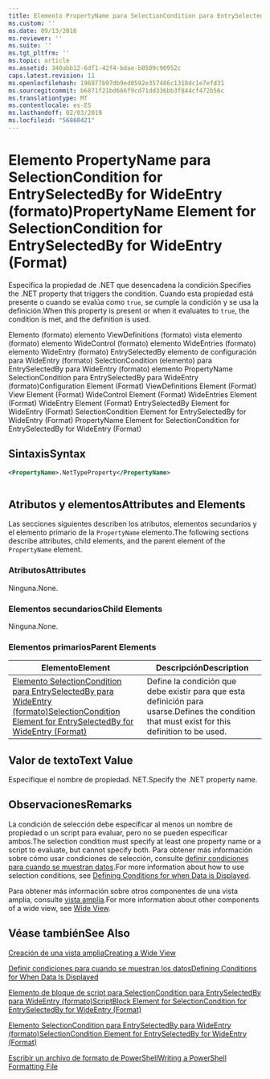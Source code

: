 ```yaml
---
title: Elemento PropertyName para SelectionCondition para EntrySelectedBy para WideEntry (formato) | Microsoft Docs
ms.custom: ''
ms.date: 09/13/2016
ms.reviewer: ''
ms.suite: ''
ms.tgt_pltfrm: ''
ms.topic: article
ms.assetid: 340abb12-6df1-42f4-bdae-b0509c90952c
caps.latest.revision: 11
ms.openlocfilehash: 196877b97db9ed0592e357486c1318dc1e7efd31
ms.sourcegitcommit: b6871f21bd666f9cd71dd336bb3f844cf472b56c
ms.translationtype: MT
ms.contentlocale: es-ES
ms.lasthandoff: 02/03/2019
ms.locfileid: "56860421"
---
```

# <a name="propertyname-element-for-selectioncondition-for-entryselectedby-for-wideentry-format"></a><span data-ttu-id="b62ec-102">Elemento PropertyName para SelectionCondition for EntrySelectedBy for WideEntry (formato)</span><span class="sxs-lookup"><span data-stu-id="b62ec-102">PropertyName Element for SelectionCondition for EntrySelectedBy for WideEntry (Format)</span></span>

<span data-ttu-id="b62ec-103">Especifica la propiedad de .NET que desencadena la condición.</span><span class="sxs-lookup"><span data-stu-id="b62ec-103">Specifies the .NET property that triggers the condition.</span></span> <span data-ttu-id="b62ec-104">Cuando esta propiedad está presente o cuando se evalúa como `true`, se cumple la condición y se usa la definición.</span><span class="sxs-lookup"><span data-stu-id="b62ec-104">When this property is present or when it evaluates to `true`, the condition is met, and the definition is used.</span></span>

<span data-ttu-id="b62ec-105">Elemento (formato) elemento ViewDefinitions (formato) vista elemento (formato) elemento WideControl (formato) elemento WideEntries (formato) elemento WideEntry (formato) EntrySelectedBy elemento de configuración para WideEntry (formato) SelectionCondition (elemento) para EntrySelectedBy para WideEntry (formato) elemento PropertyName SelectionCondition para EntrySelectedBy para WideEntry (formato)</span><span class="sxs-lookup"><span data-stu-id="b62ec-105">Configuration Element (Format) ViewDefinitions Element (Format) View Element (Format) WideControl Element (Format) WideEntries Element (Format) WideEntry Element (Format) EntrySelectedBy Element for WideEntry (Format) SelectionCondition Element for EntrySelectedBy for WideEntry (Format) PropertyName Element for SelectionCondition for EntrySelectedBy for WideEntry (Format)</span></span>

## <a name="syntax"></a><span data-ttu-id="b62ec-106">Sintaxis</span><span class="sxs-lookup"><span data-stu-id="b62ec-106">Syntax</span></span>

```xml
<PropertyName>.NetTypeProperty</PropertyName>
```

```csharp

```

## <a name="attributes-and-elements"></a><span data-ttu-id="b62ec-107">Atributos y elementos</span><span class="sxs-lookup"><span data-stu-id="b62ec-107">Attributes and Elements</span></span>

<span data-ttu-id="b62ec-108">Las secciones siguientes describen los atributos, elementos secundarios y el elemento primario de la `PropertyName` elemento.</span><span class="sxs-lookup"><span data-stu-id="b62ec-108">The following sections describe attributes, child elements, and the parent element of the `PropertyName` element.</span></span>

### <a name="attributes"></a><span data-ttu-id="b62ec-109">Atributos</span><span class="sxs-lookup"><span data-stu-id="b62ec-109">Attributes</span></span>

<span data-ttu-id="b62ec-110">Ninguna.</span><span class="sxs-lookup"><span data-stu-id="b62ec-110">None.</span></span>

### <a name="child-elements"></a><span data-ttu-id="b62ec-111">Elementos secundarios</span><span class="sxs-lookup"><span data-stu-id="b62ec-111">Child Elements</span></span>

<span data-ttu-id="b62ec-112">Ninguna.</span><span class="sxs-lookup"><span data-stu-id="b62ec-112">None.</span></span>

### <a name="parent-elements"></a><span data-ttu-id="b62ec-113">Elementos primarios</span><span class="sxs-lookup"><span data-stu-id="b62ec-113">Parent Elements</span></span>

|<span data-ttu-id="b62ec-114">Elemento</span><span class="sxs-lookup"><span data-stu-id="b62ec-114">Element</span></span>|<span data-ttu-id="b62ec-115">Descripción</span><span class="sxs-lookup"><span data-stu-id="b62ec-115">Description</span></span>|
|-------------|-----------------|
|[<span data-ttu-id="b62ec-116">Elemento SelectionCondition para EntrySelectedBy para WideEntry (formato)</span><span class="sxs-lookup"><span data-stu-id="b62ec-116">SelectionCondition Element for EntrySelectedBy for WideEntry (Format)</span></span>](./selectioncondition-element-for-entryselectedby-for-widecontrol-format.md)|<span data-ttu-id="b62ec-117">Define la condición que debe existir para que esta definición para usarse.</span><span class="sxs-lookup"><span data-stu-id="b62ec-117">Defines the condition that must exist for this definition to be used.</span></span>|

## <a name="text-value"></a><span data-ttu-id="b62ec-118">Valor de texto</span><span class="sxs-lookup"><span data-stu-id="b62ec-118">Text Value</span></span>

<span data-ttu-id="b62ec-119">Especifique el nombre de propiedad. NET.</span><span class="sxs-lookup"><span data-stu-id="b62ec-119">Specify the .NET property name.</span></span>

## <a name="remarks"></a><span data-ttu-id="b62ec-120">Observaciones</span><span class="sxs-lookup"><span data-stu-id="b62ec-120">Remarks</span></span>

<span data-ttu-id="b62ec-121">La condición de selección debe especificar al menos un nombre de propiedad o un script para evaluar, pero no se pueden especificar ambos.</span><span class="sxs-lookup"><span data-stu-id="b62ec-121">The selection condition must specify at least one property name or a script to evaluate, but cannot specify both.</span></span> <span data-ttu-id="b62ec-122">Para obtener más información sobre cómo usar condiciones de selección, consulte [definir condiciones para cuando se muestran datos](./defining-conditions-for-displaying-data.md).</span><span class="sxs-lookup"><span data-stu-id="b62ec-122">For more information about how to use selection conditions, see [Defining Conditions for when Data is Displayed](./defining-conditions-for-displaying-data.md).</span></span>

<span data-ttu-id="b62ec-123">Para obtener más información sobre otros componentes de una vista amplia, consulte [vista amplia](./creating-a-wide-view.md).</span><span class="sxs-lookup"><span data-stu-id="b62ec-123">For more information about other components of a wide view, see [Wide View](./creating-a-wide-view.md).</span></span>

## <a name="see-also"></a><span data-ttu-id="b62ec-124">Véase también</span><span class="sxs-lookup"><span data-stu-id="b62ec-124">See Also</span></span>

[<span data-ttu-id="b62ec-125">Creación de una vista amplia</span><span class="sxs-lookup"><span data-stu-id="b62ec-125">Creating a Wide View</span></span>](./creating-a-wide-view.md)

[<span data-ttu-id="b62ec-126">Definir condiciones para cuando se muestran los datos</span><span class="sxs-lookup"><span data-stu-id="b62ec-126">Defining Conditions for When Data Is Displayed</span></span>](./defining-conditions-for-displaying-data.md)

[<span data-ttu-id="b62ec-127">Elemento de bloque de script para SelectionCondition para EntrySelectedBy para WideEntry (formato)</span><span class="sxs-lookup"><span data-stu-id="b62ec-127">ScriptBlock Element for SelectionCondition for EntrySelectedBy for WideEntry (Format)</span></span>](./scriptblock-element-for-selectioncondition-for-entryselectedby-for-widecontrol-format.md)

[<span data-ttu-id="b62ec-128">Elemento SelectionCondition para EntrySelectedBy para WideEntry (formato)</span><span class="sxs-lookup"><span data-stu-id="b62ec-128">SelectionCondition Element for EntrySelectedBy for WideEntry (Format)</span></span>](./selectioncondition-element-for-entryselectedby-for-widecontrol-format.md)

[<span data-ttu-id="b62ec-129">Escribir un archivo de formato de PowerShell</span><span class="sxs-lookup"><span data-stu-id="b62ec-129">Writing a PowerShell Formatting File</span></span>](./writing-a-powershell-formatting-file.md)
